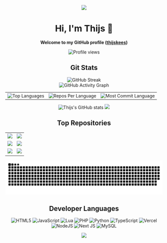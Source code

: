 <p align="center">
  <img src="https://capsule-render.vercel.app/api?type=waving&color=gradient&height=100&width=300&section=header"/>
</p>

<h1 align="center">Hi, I'm Thijs 👋</h1>
<p align="center">
  <b>Welcome to my GitHub profile (<a href="https://github.com/thijskees">thijskees</a>)</b>
</p>

<p align="center">
  <img src="https://komarev.com/ghpvc/?username=thijskees&color=blue&style=flat-square&label=Profile+Views" alt="Profile views" width="200" height="35">
</p>

<h2 align="center">Git Stats</h2>
<div align="center">
  <img src="https://streak-stats.demolab.com/?user=thijskees&theme=github-dark&hide_border=true" alt="GitHub Streak" />
  <br>
  <img src="https://github-readme-activity-graph.vercel.app/graph?username=thijskees&custom_title=Thijs's%20GitHub%20Activity%20Graph&hide_border=true&border_radius=15&bg_color=000000&color=FFD700&line=1E90FF&point=1E90FF&area_color=000000&title_color=FFD700&area=true" alt="GitHub Activity Graph" />
  <br>
  <table>
    <tr>
      <td>
        <img src="https://github-readme-stats.vercel.app/api/top-langs/?username=thijskees&hide=html&hide_border=true&layout=compact&langs_count=8&theme=github-dark" alt="Top Languages">
      </td>
      <td>
        <img src="https://github-profile-summary-cards.vercel.app/api/cards/repos-per-language?username=thijskees&theme=github-dark&hide_border=true" alt="Repos Per Language">
      </td>
      <td>
        <img src="https://github-profile-summary-cards.vercel.app/api/cards/most-commit-language?username=thijskees&theme=github-dark&hide_border=true" alt="Most Commit Language">
      </td>
    </tr>
  </table>
  <img src="https://github-readme-stats.vercel.app/api?username=thijskees&hide_border=true&border_radius=15&show_icons=true&theme=github-dark" alt="Thijs's GitHub stats">
  <img src="https://github-profile-summary-cards.vercel.app/api/cards/profile-details?username=thijskees&theme=github-dark&hide_border=true">
</div>

<h2 align="center">Top Repositories</h2>
<div align="center">
  <table>
    <tr>
      <td>
        <a href="https://github.com/thijskees/fast-gemini-nano">
          <img src="https://github-readme-stats.vercel.app/api/pin/?username=thijskees&repo=fast-gemini-nano&theme=github-dark&hide_border=true&border_radius=15" />
        </a>
      </td>
      <td>
        <a href="https://github.com/thijskees/Weather-3d-ai-app">
          <img src="https://github-readme-stats.vercel.app/api/pin/?username=thijskees&repo=Weather-3d-ai-app&theme=github-dark&hide_border=true&border_radius=15" />
        </a>
      </td>
    </tr>
    <tr>
      <td>
        <a href="https://github.com/thijskees/moviedjangoai">
          <img src="https://github-readme-stats.vercel.app/api/pin/?username=thijskees&repo=moviedjangoai&theme=github-dark&hide_border=true&border_radius=15" />
        </a>
      </td>
      <td>
        <a href="https://github.com/thijskees/speech-to-text">
          <img src="https://github-readme-stats.vercel.app/api/pin/?username=thijskees&repo=speech-to-text&theme=github-dark&hide_border=true&border_radius=15" />
        </a>
      </td>
    </tr>
    <tr>
      <td>
        <a href="https://github.com/thijskees/SmolLM">
          <img src="https://github-readme-stats.vercel.app/api/pin/?username=thijskees&repo=SmolLM&theme=github-dark&hide_border=true&border_radius=15" />
        </a>
      </td>
      <td>
        <a href="https://github.com/thijskees/Llama-3.2_running_locally">
          <img src="https://github-readme-stats.vercel.app/api/pin/?username=thijskees&repo=Llama-3.2_running_locally&theme=github-dark&hide_border=true&border_radius=15" />
        </a>
      </td>
    </tr>
  </table>
</div>

<picture>
  <source media="(prefers-color-scheme: dark)" srcset="https://raw.githubusercontent.com/platane/platane/output/github-contribution-grid-snake-dark.svg">
  <source media="(prefers-color-scheme: light)" srcset="https://raw.githubusercontent.com/platane/platane/output/github-contribution-grid-snake.svg">
  <img alt="github contribution grid snake animation" src="https://raw.githubusercontent.com/platane/platane/output/github-contribution-grid-snake.svg">
</picture>

<h2 align="center">Developer Languages</h2>
<p align="center">
  <img src="https://img.shields.io/badge/html5-%23E34F26.svg?style=for-the-badge&logo=html5&logoColor=white" alt="HTML5"/>
  <img src="https://img.shields.io/badge/javascript-%23323330.svg?style=for-the-badge&logo=javascript&logoColor=%23F7DF1E" alt="JavaScript"/>
  <img src="https://img.shields.io/badge/lua-%232C2D72.svg?style=for-the-badge&logo=lua&logoColor=white" alt="Lua"/>
  <img src="https://img.shields.io/badge/php-%23777BB4.svg?style=for-the-badge&logo=php&logoColor=white" alt="PHP"/>
  <img src="https://img.shields.io/badge/python-3670A0?style=for-the-badge&logo=python&logoColor=ffdd54" alt="Python"/>
  <img src="https://img.shields.io/badge/typescript-%23007ACC.svg?style=for-the-badge&logo=typescript&logoColor=white" alt="TypeScript"/>
  <img src="https://img.shields.io/badge/vercel-%23000000.svg?style=for-the-badge&logo=vercel&logoColor=white" alt="Vercel"/>
  <img src="https://img.shields.io/badge/node.js-6DA55F?style=for-the-badge&logo=node.js&logoColor=white" alt="NodeJS"/>
  <img src="https://img.shields.io/badge/Next-black?style=for-the-badge&logo=next.js&logoColor=white" alt="Next JS"/>
  <img src="https://img.shields.io/badge/mysql-4479A1.svg?style=for-the-badge&logo=mysql&logoColor=white" alt="MySQL"/>
</p>

<p align="center">
  <img src="https://capsule-render.vercel.app/api?type=waving&color=gradient&height=100&section=footer"/>
</p>
